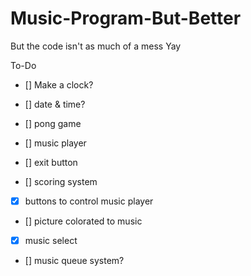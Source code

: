 # Music-Program-But-Better
But the code isn't as much of a mess Yay

To-Do

- [] Make a clock?

- [] date & time?

- [] pong game

- [] music player

- [] exit button

- [] scoring system

- [x] buttons to control music player

- [] picture colorated to music

- [x] music select

- [] music queue system?
